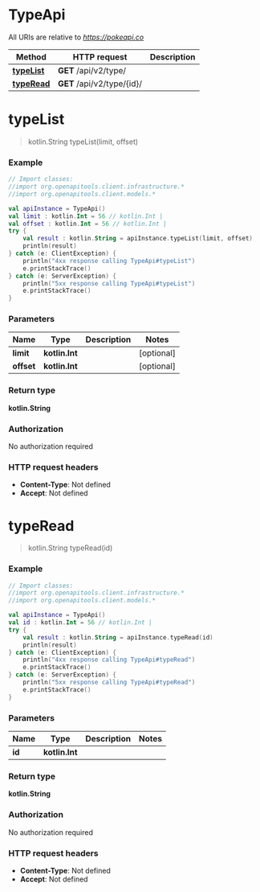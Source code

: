 # TypeApi

All URIs are relative to *https://pokeapi.co*

Method | HTTP request | Description
------------- | ------------- | -------------
[**typeList**](TypeApi.md#typeList) | **GET** /api/v2/type/ | 
[**typeRead**](TypeApi.md#typeRead) | **GET** /api/v2/type/{id}/ | 


<a id="typeList"></a>
# **typeList**
> kotlin.String typeList(limit, offset)



### Example
```kotlin
// Import classes:
//import org.openapitools.client.infrastructure.*
//import org.openapitools.client.models.*

val apiInstance = TypeApi()
val limit : kotlin.Int = 56 // kotlin.Int | 
val offset : kotlin.Int = 56 // kotlin.Int | 
try {
    val result : kotlin.String = apiInstance.typeList(limit, offset)
    println(result)
} catch (e: ClientException) {
    println("4xx response calling TypeApi#typeList")
    e.printStackTrace()
} catch (e: ServerException) {
    println("5xx response calling TypeApi#typeList")
    e.printStackTrace()
}
```

### Parameters

Name | Type | Description  | Notes
------------- | ------------- | ------------- | -------------
 **limit** | **kotlin.Int**|  | [optional]
 **offset** | **kotlin.Int**|  | [optional]

### Return type

**kotlin.String**

### Authorization

No authorization required

### HTTP request headers

 - **Content-Type**: Not defined
 - **Accept**: Not defined

<a id="typeRead"></a>
# **typeRead**
> kotlin.String typeRead(id)



### Example
```kotlin
// Import classes:
//import org.openapitools.client.infrastructure.*
//import org.openapitools.client.models.*

val apiInstance = TypeApi()
val id : kotlin.Int = 56 // kotlin.Int | 
try {
    val result : kotlin.String = apiInstance.typeRead(id)
    println(result)
} catch (e: ClientException) {
    println("4xx response calling TypeApi#typeRead")
    e.printStackTrace()
} catch (e: ServerException) {
    println("5xx response calling TypeApi#typeRead")
    e.printStackTrace()
}
```

### Parameters

Name | Type | Description  | Notes
------------- | ------------- | ------------- | -------------
 **id** | **kotlin.Int**|  |

### Return type

**kotlin.String**

### Authorization

No authorization required

### HTTP request headers

 - **Content-Type**: Not defined
 - **Accept**: Not defined


